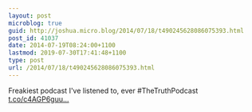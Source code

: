 ```yaml
---
layout: post
microblog: true
guid: http://joshua.micro.blog/2014/07/18/t490245628086075393.html
post_id: 41037
date: 2014-07-19T08:24:00+1100
lastmod: 2019-07-30T17:41:48+1100
type: post
url: /2014/07/18/t490245628086075393.html
---
```

Freakiest podcast I've listened to, ever #TheTruthPodcast [t.co/c4AGP6guu...](http://t.co/c4AGP6guua)
